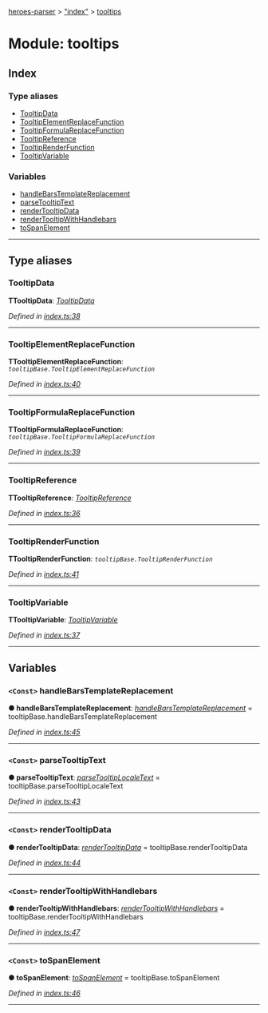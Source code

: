 [heroes-parser](../README.md) > ["index"](../modules/_index_.md) > [tooltips](../modules/_index_.tooltips.md)

# Module: tooltips

## Index

### Type aliases

* [TooltipData](_index_.tooltips.md#tooltipdata)
* [TooltipElementReplaceFunction](_index_.tooltips.md#tooltipelementreplacefunction)
* [TooltipFormulaReplaceFunction](_index_.tooltips.md#tooltipformulareplacefunction)
* [TooltipReference](_index_.tooltips.md#tooltipreference)
* [TooltipRenderFunction](_index_.tooltips.md#tooltiprenderfunction)
* [TooltipVariable](_index_.tooltips.md#tooltipvariable)

### Variables

* [handleBarsTemplateReplacement](_index_.tooltips.md#handlebarstemplatereplacement)
* [parseTooltipText](_index_.tooltips.md#parsetooltiptext)
* [renderTooltipData](_index_.tooltips.md#rendertooltipdata)
* [renderTooltipWithHandlebars](_index_.tooltips.md#rendertooltipwithhandlebars)
* [toSpanElement](_index_.tooltips.md#tospanelement)

---

## Type aliases

<a id="tooltipdata"></a>

###  TooltipData

**ΤTooltipData**: *[TooltipData](../interfaces/_tooltip_.tooltipdata.md)*

*Defined in [index.ts:38](https://github.com/joeistas/heroes-parser/blob/ad5aa01/src/index.ts#L38)*

___
<a id="tooltipelementreplacefunction"></a>

###  TooltipElementReplaceFunction

**ΤTooltipElementReplaceFunction**: *`tooltipBase.TooltipElementReplaceFunction`*

*Defined in [index.ts:40](https://github.com/joeistas/heroes-parser/blob/ad5aa01/src/index.ts#L40)*

___
<a id="tooltipformulareplacefunction"></a>

###  TooltipFormulaReplaceFunction

**ΤTooltipFormulaReplaceFunction**: *`tooltipBase.TooltipFormulaReplaceFunction`*

*Defined in [index.ts:39](https://github.com/joeistas/heroes-parser/blob/ad5aa01/src/index.ts#L39)*

___
<a id="tooltipreference"></a>

###  TooltipReference

**ΤTooltipReference**: *[TooltipReference](../interfaces/_tooltip_.tooltipreference.md)*

*Defined in [index.ts:36](https://github.com/joeistas/heroes-parser/blob/ad5aa01/src/index.ts#L36)*

___
<a id="tooltiprenderfunction"></a>

###  TooltipRenderFunction

**ΤTooltipRenderFunction**: *`tooltipBase.TooltipRenderFunction`*

*Defined in [index.ts:41](https://github.com/joeistas/heroes-parser/blob/ad5aa01/src/index.ts#L41)*

___
<a id="tooltipvariable"></a>

###  TooltipVariable

**ΤTooltipVariable**: *[TooltipVariable](../interfaces/_tooltip_.tooltipvariable.md)*

*Defined in [index.ts:37](https://github.com/joeistas/heroes-parser/blob/ad5aa01/src/index.ts#L37)*

___

## Variables

<a id="handlebarstemplatereplacement"></a>

### `<Const>` handleBarsTemplateReplacement

**● handleBarsTemplateReplacement**: *[handleBarsTemplateReplacement](_tooltip_.md#handlebarstemplatereplacement)* =  tooltipBase.handleBarsTemplateReplacement

*Defined in [index.ts:45](https://github.com/joeistas/heroes-parser/blob/ad5aa01/src/index.ts#L45)*

___
<a id="parsetooltiptext"></a>

### `<Const>` parseTooltipText

**● parseTooltipText**: *[parseTooltipLocaleText](_tooltip_.md#parsetooltiplocaletext)* =  tooltipBase.parseTooltipLocaleText

*Defined in [index.ts:43](https://github.com/joeistas/heroes-parser/blob/ad5aa01/src/index.ts#L43)*

___
<a id="rendertooltipdata"></a>

### `<Const>` renderTooltipData

**● renderTooltipData**: *[renderTooltipData](_tooltip_.md#rendertooltipdata)* =  tooltipBase.renderTooltipData

*Defined in [index.ts:44](https://github.com/joeistas/heroes-parser/blob/ad5aa01/src/index.ts#L44)*

___
<a id="rendertooltipwithhandlebars"></a>

### `<Const>` renderTooltipWithHandlebars

**● renderTooltipWithHandlebars**: *[renderTooltipWithHandlebars](_tooltip_.md#rendertooltipwithhandlebars)* =  tooltipBase.renderTooltipWithHandlebars

*Defined in [index.ts:47](https://github.com/joeistas/heroes-parser/blob/ad5aa01/src/index.ts#L47)*

___
<a id="tospanelement"></a>

### `<Const>` toSpanElement

**● toSpanElement**: *[toSpanElement](_tooltip_.md#tospanelement)* =  tooltipBase.toSpanElement

*Defined in [index.ts:46](https://github.com/joeistas/heroes-parser/blob/ad5aa01/src/index.ts#L46)*

___

